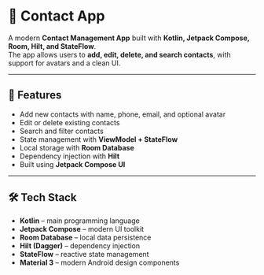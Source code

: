 # 📱 Contact App

A modern **Contact Management App** built with **Kotlin, Jetpack Compose, Room, Hilt, and StateFlow**.  
The app allows users to **add, edit, delete, and search contacts**, with support for avatars and a clean UI.

---

## 🚀 Features
- Add new contacts with name, phone, email, and optional avatar
- Edit or delete existing contacts
- Search and filter contacts
- State management with **ViewModel + StateFlow**
- Local storage with **Room Database**
- Dependency injection with **Hilt**
- Built using **Jetpack Compose UI**

---

## 🛠️ Tech Stack
- **Kotlin** – main programming language  
- **Jetpack Compose** – modern UI toolkit  
- **Room Database** – local data persistence  
- **Hilt (Dagger)** – dependency injection  
- **StateFlow** – reactive state management  
- **Material 3** – modern Android design components  
